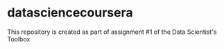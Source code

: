 # datasciencecoursera
This repository is created as part of assignment #1 of the Data Scientist's Toolbox
